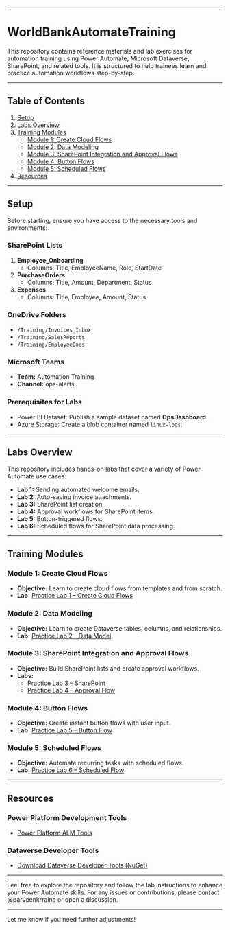 
---

# WorldBankAutomateTraining

This repository contains reference materials and lab exercises for automation training using Power Automate, Microsoft Dataverse, SharePoint, and related tools. It is structured to help trainees learn and practice automation workflows step-by-step.

---

## Table of Contents

1. [Setup](#setup)
2. [Labs Overview](#labs-overview)
3. [Training Modules](#training-modules)
    - [Module 1: Create Cloud Flows](#module-1-create-cloud-flows)
    - [Module 2: Data Modeling](#module-2-data-modeling)
    - [Module 3: SharePoint Integration and Approval Flows](#module-3-sharepoint-integration-and-approval-flows)
    - [Module 4: Button Flows](#module-4-button-flows)
    - [Module 5: Scheduled Flows](#module-5-scheduled-flows)
4. [Resources](#resources)

---

## Setup

Before starting, ensure you have access to the necessary tools and environments:

### SharePoint Lists
1. **Employee_Onboarding**  
   - Columns: Title, EmployeeName, Role, StartDate
2. **PurchaseOrders**  
   - Columns: Title, Amount, Department, Status
3. **Expenses**  
   - Columns: Title, Employee, Amount, Status

### OneDrive Folders
- `/Training/Invoices_Inbox`
- `/Training/SalesReports`
- `/Training/EmployeeDocs`

### Microsoft Teams
- **Team:** Automation Training  
- **Channel:** ops-alerts

### Prerequisites for Labs
- Power BI Dataset: Publish a sample dataset named **OpsDashboard**.
- Azure Storage: Create a blob container named `linux-logs`.

---

## Labs Overview

This repository includes hands-on labs that cover a variety of Power Automate use cases:

- **Lab 1:** Sending automated welcome emails.
- **Lab 2:** Auto-saving invoice attachments.
- **Lab 3:** SharePoint list creation.
- **Lab 4:** Approval workflows for SharePoint items.
- **Lab 5:** Button-triggered flows.
- **Lab 6:** Scheduled flows for SharePoint data processing.

---

## Training Modules

### Module 1: Create Cloud Flows
- **Objective:** Learn to create cloud flows from templates and from scratch.  
- **Lab:** [Practice Lab 1 – Create Cloud Flows](Labs/M01L01_Create_flows.md)

### Module 2: Data Modeling
- **Objective:** Learn to create Dataverse tables, columns, and relationships.  
- **Lab:** [Practice Lab 2 – Data Model](Labs/M02L01_Data_model.md)

### Module 3: SharePoint Integration and Approval Flows
- **Objective:** Build SharePoint lists and create approval workflows.  
- **Labs:**
  - [Practice Lab 3 – SharePoint](Labs/M03L01_SharePoint.md)
  - [Practice Lab 4 – Approval Flow](Labs/M03L02_Approval_flow.md)

### Module 4: Button Flows
- **Objective:** Create instant button flows with user input.  
- **Lab:** [Practice Lab 5 – Button Flow](Labs/M04L01_Button_flow.md)

### Module 5: Scheduled Flows
- **Objective:** Automate recurring tasks with scheduled flows.  
- **Lab:** [Practice Lab 6 – Scheduled Flow](Labs/M05L01_Scheduled_flow.md)

---

## Resources

### Power Platform Development Tools
- [Power Platform ALM Tools](https://learn.microsoft.com/en-us/power-platform/developer/tools-alm)

### Dataverse Developer Tools
- [Download Dataverse Developer Tools (NuGet)](https://learn.microsoft.com/en-us/power-apps/developer/data-platform/download-tools-nuget)

---

Feel free to explore the repository and follow the lab instructions to enhance your Power Automate skills. For any issues or contributions, please contact @parveenkrraina or open a discussion.

--- 

Let me know if you need further adjustments!